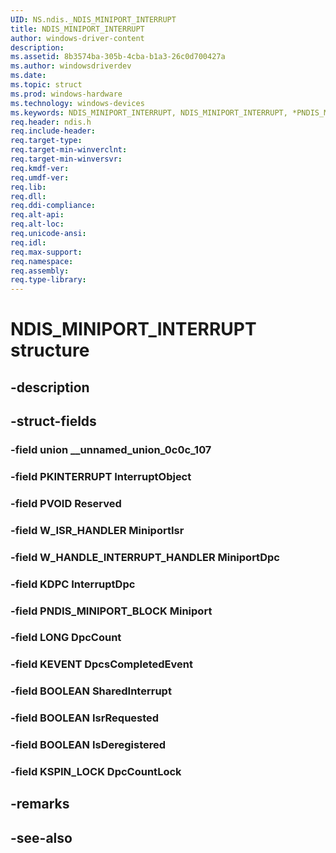 ```yaml
---
UID: NS.ndis._NDIS_MINIPORT_INTERRUPT
title: NDIS_MINIPORT_INTERRUPT
author: windows-driver-content
description: 
ms.assetid: 8b3574ba-305b-4cba-b1a3-26c0d700427a
ms.author: windowsdriverdev
ms.date: 
ms.topic: struct
ms.prod: windows-hardware
ms.technology: windows-devices
ms.keywords: NDIS_MINIPORT_INTERRUPT, NDIS_MINIPORT_INTERRUPT, *PNDIS_MINIPORT_INTERRUPT
req.header: ndis.h
req.include-header:
req.target-type:
req.target-min-winverclnt:
req.target-min-winversvr:
req.kmdf-ver:
req.umdf-ver:
req.lib:
req.dll:
req.ddi-compliance:
req.alt-api:
req.alt-loc:
req.unicode-ansi:
req.idl:
req.max-support:
req.namespace:
req.assembly:
req.type-library:
---
```


# NDIS_MINIPORT_INTERRUPT structure

## -description



## -struct-fields

### -field union __unnamed_union_0c0c_107			
 	
### -field PKINTERRUPT InterruptObject			
 	
### -field PVOID Reserved			
 	
### -field W_ISR_HANDLER MiniportIsr			
 	
### -field W_HANDLE_INTERRUPT_HANDLER MiniportDpc			
 	
### -field KDPC InterruptDpc			
 	
### -field PNDIS_MINIPORT_BLOCK Miniport			
 	
### -field LONG DpcCount			
 	
### -field KEVENT DpcsCompletedEvent			
 	
### -field BOOLEAN SharedInterrupt			
 	
### -field BOOLEAN IsrRequested			
 	
### -field BOOLEAN IsDeregistered			
 	
### -field KSPIN_LOCK DpcCountLock			
 	
## -remarks

## -see-also